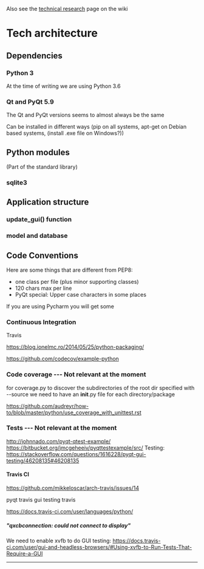
Also see the [technical research](https://github.com/SunyataZero/mindfulness-at-the-computer/wiki/Technical-Research) page on the wiki

# Tech architecture

## Dependencies

### Python 3

At the time of writing we are using Python 3.6

### Qt and PyQt 5.9

The Qt and PyQt versions seems to almost always be the same

Can be installed in different ways (pip on all systems, apt-get on Debian based systems, (install .exe file on Windows?))

## Python modules
(Part of the standard library)

### sqlite3

## Application structure

### update_gui() function

### model and database

## Code Conventions

Here are some things that are different from PEP8:
* one class per file (plus minor supporting classes)
* 120 chars max per line
* PyQt special: Upper case characters in some places

If you are using Pycharm you will get some


### Continuous Integration

Travis

https://blog.ionelmc.ro/2014/05/25/python-packaging/

https://github.com/codecov/example-python


### Code coverage --- Not relevant at the moment

for coverage.py to discover the subdirectories of the root dir specified with --source
we need to have an __init__.py file for each directory/package

https://github.com/audreyr/how-to/blob/master/python/use_coverage_with_unittest.rst


### Tests --- Not relevant at the moment

http://johnnado.com/pyqt-qtest-example/
https://bitbucket.org/jmcgeheeiv/pyqttestexample/src/
Testing: https://stackoverflow.com/questions/1616228/pyqt-gui-testing/46208135#46208135

#### Travis CI

https://github.com/mikkeloscar/arch-travis/issues/14

pyqt travis
gui testing travis

https://docs.travis-ci.com/user/languages/python/


##### "qxcbconnection: could not connect to display"

We need to enable xvfb to do GUI testing:
https://docs.travis-ci.com/user/gui-and-headless-browsers/#Using-xvfb-to-Run-Tests-That-Require-a-GUI


***

